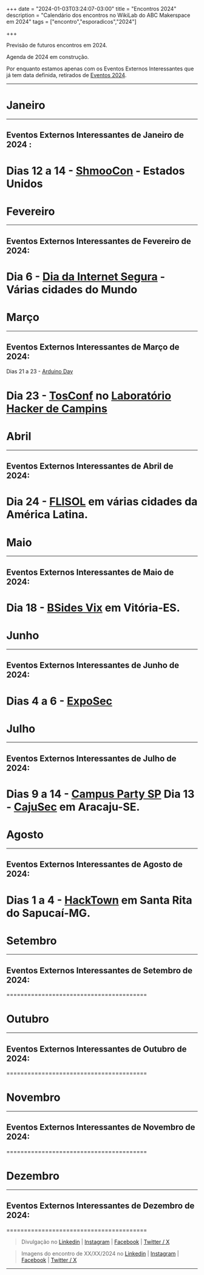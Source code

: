 +++ 
date = "2024-01-03T03:24:07-03:00" 
title = "Encontros 2024" 
description = "Calendário dos encontros no WikiLab do ABC Makerspace em 2024" 
tags = ["encontro","esporadicos","2024"]

+++

Previsão de futuros encontros em 2024.

Agenda de 2024 em construção.

Por enquanto estamos apenas com os Eventos Externos Interessantes que já tem data definida, retirados de [Eventos 2024](https://sickeira.blogspot.com/2024/01/eventos-2024.html).

________________________________________
# Janeiro


________________________________________
## Eventos Externos Interessantes de Janeiro de 2024 :

Dias 12 a 14 - [ShmooCon](https://www.shmoocon.org/) - Estados Unidos 
========================================
# Fevereiro


________________________________________
## Eventos Externos Interessantes de Fevereiro de 2024:

Dia 6 - [Dia da Internet Segura](https://www.saferinternetday.org/) - Várias cidades do Mundo
========================================
# Março


________________________________________
## Eventos Externos Interessantes de Março de 2024:

Dias 21 a 23 - [Arduino Day](https://day.arduino.cc/streaming)

Dia 23 - [TosConf](https://tosconf.lhc.net.br/) no [Laboratório Hacker de Campins](https://lhc.net.br/w/index.php?title=P%C3%A1gina_principal)
=========================================
# Abril

________________________________________
## Eventos Externos Interessantes de Abril de 2024:
Dia 24 - [FLISOL](https://flisol.info/FLISOL2023) em várias cidades da América Latina.
=========================================
# Maio


________________________________________
## Eventos Externos Interessantes de Maio de 2024:
Dia 18 - [BSides Vix](https://bsides.vix.br/) em Vitória-ES.
========================================
# Junho


________________________________________
## Eventos Externos Interessantes de Junho de 2024:
Dias 4 a 6 - [ExpoSec](https://exposec.tmp.br/)
========================================
# Julho



________________________________________
## Eventos Externos Interessantes de Julho de 2024:
Dias 9 a 14 - [Campus Party SP](https://brasil.campus-party.org/)
Dia 13 - [CajuSec](https://www.cajusec.com.br/) em Aracaju-SE.
========================================
# Agosto



________________________________________
## Eventos Externos Interessantes de Agosto de 2024:
Dias 1 a 4 - [HackTown](https://hacktown.com.br/) em Santa Rita do Sapucaí-MG.
========================================
# Setembro



________________________________________
## Eventos Externos Interessantes de Setembro de 2024:

========================================
# Outubro



________________________________________
## Eventos Externos Interessantes de Outubro de 2024:

========================================
# Novembro

________________________________________
## Eventos Externos Interessantes de Novembro de 2024:

========================================
# Dezembro

________________________________________
## Eventos Externos Interessantes de Dezembro de 2024:

========================================



> Divulgação no [Linkedin]() | [Instagram]() | [Facebook]() | [Twitter / X]()

> Imagens do encontro de XX/XX/2024 no [Linkedin]() | [Instagram]() | [Facebook]() | [Twitter / X]()
________________________________________
